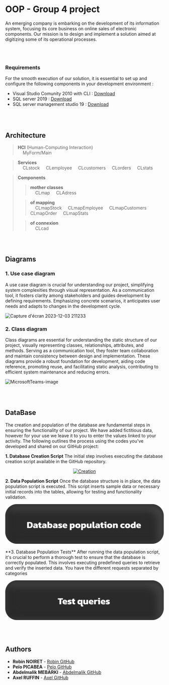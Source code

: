 # OOP - Group 4 project

An emerging company is embarking on the development of its information system, focusing its core business on online sales of electronic components. Our mission is to design and implement a solution aimed at digitizing some of its operational processes.

<br><br>

### Requirements

For the smooth execution of our solution, it is essential to set up and configure the following components in your development environment :
- Visual Studio Comunity 2010 with CLI : [Download](https://visualstudio.microsoft.com/fr/vs/older-downloads/)
- SQL server 2019 : [Download](https://www.microsoft.com/fr-fr/sql-server/sql-server-2019)
- SQL server management studio 19 : [Download](https://learn.microsoft.com/fr-fr/sql/ssms/download-sql-server-management-studio-ssms?view=sql-server-ver16)

<br><br>

## Architecture 
> **HCI** (Human-Computing Interaction)  
> &nbsp;&nbsp;&nbsp; MyForm/Main

> **Services**  
> &nbsp;&nbsp;&nbsp; CLstock
> &nbsp;&nbsp;&nbsp; CLemployee
> &nbsp;&nbsp;&nbsp; CLcustomers
> &nbsp;&nbsp;&nbsp; CLorders
> &nbsp;&nbsp;&nbsp; CLstats

> **Components**
> >**mother classes** <br>
> >&nbsp;&nbsp;&nbsp; CLmap
> >&nbsp;&nbsp;&nbsp; CLAdress
> 
> >**of mapping**  
> >&nbsp;&nbsp;&nbsp; CLmapStock
> >&nbsp;&nbsp;&nbsp; CLmapEmployee
> >&nbsp;&nbsp;&nbsp; CLmapCustomers
> >&nbsp;&nbsp;&nbsp; CLmapOrder
> >&nbsp;&nbsp;&nbsp; CLmapStats
>
> >**of connexion**  
> >&nbsp;&nbsp;&nbsp; CLcad

<br><br>

## Diagrams
###  1. Use case diagram

A use case diagram is crucial for understanding our project, simplifying system complexities through visual representation. As a communication tool, it fosters clarity among stakeholders and guides development by defining requirements. Emphasizing concrete scenarios, it anticipates user needs and adapts to changes in the development cycle.

![Capture d'écran 2023-12-03 211233](https://github.com/peio933/POO23_G4/assets/116553253/e8ddf7ae-7bff-4c4f-bc8f-9f7be90eaae9 "Use Case")
<!-- ![Capture d'écran 2023-12-03 211321](https://github.com/peio933/POO23_G4/assets/116553253/de46be1a-5e7a-427f-8fee-246f419f3c1f) -->
<!-- ![Capture d'écran 2023-12-03 211258](https://github.com/peio933/POO23_G4/assets/116553253/059e2a7e-da64-4051-a3fc-58de729b1fc1) -->

### 2. Class diagram
Class diagrams are essential for understanding the static structure of our project, visually representing classes, relationships, attributes, and methods. Serving as a communication tool, they foster team collaboration and maintain consistency between design and implementation. These diagrams provide a robust foundation for development, aiding code reference, promoting reuse, and facilitating static analysis, contributing to efficient system maintenance and reducing errors.

![MicrosoftTeams-image](https://github.com/peio933/POO23_G4/assets/116553253/d8984da1-131e-4bd3-82ca-997881b6f2fa "Class diagram")

<!--
### 3. Sequence diagrams

Using sequence diagrams is crucial to ensure a clear understanding of our project and system. They provide a dynamic visual representation of interactions between objects in a system over time. Detailing the sequence of events between objects, illustrating how they collaborate to accomplish specific functionalities, these diagrams offer a clear abstraction by highlighting message exchanges between objects, simplifying the understanding of the system's operational logic.

As a communication tool, they facilitate the understanding of execution flows between objects for development team members. Serving as a robust foundation for development, these diagrams provide a visual representation of dynamic interactions, guiding implementation and ensuring consistency with the design.

Focused on the chronology of events, they assist in anticipating and comprehending the system's behavior in various usage scenarios. Ultimately, sequence diagrams are adaptable to changes, allowing for updates to the representation based on the evolving needs of the system throughout the development cycle.

- Create an employee
  ![image]() *in progress*
- 'Read' an employee
  ![image]() *in progress*
- Update an employee
  ![image]() *in progress*
- Delete an employee
  ![image]() *in progress*
- Statistique Management
  ![image](https://github.com/peio933/POO23_G4/assets/116553253/81b11c4a-e95e-4913-9392-b584f2491286)

### 4. Activities diagrams

The activity diagram, integrated into the Unified Modeling Language (UML), provides a graphical representation of the processes and workflows within a system. By highlighting actions, decisions, transitions, and activities through graphical symbols, this diagram allows for a clear visual understanding of the sequential steps in a process. It proves particularly valuable for modeling dynamic aspects and detailing complex behaviors within a software system. As an analysis and design tool, the activity diagram facilitates communication among development team members, offering a precise view of interactions between different entities within the system. It is essential for planning, documentation, and optimization of operational processes within a project, contributing to robust and efficient software design.

![Diagramme_activité_person](https://github.com/peio933/POO23_G4/assets/116553253/51a70993-5291-4bea-9182-b99f5002f30f)
![Diagramme_activité_customer](https://github.com/peio933/POO23_G4/assets/116553253/697d34ff-e004-443e-9e05-3e07b02129ac)
![Diagramme_activité_stock](https://github.com/peio933/POO23_G4/assets/116553253/b9f7dcd2-40f7-49c3-80c9-a6a8875dc7a7)
![Diagramme_activité_Statistique](https://github.com/peio933/POO23_G4/assets/116553253/a470163f-9df4-474b-a3de-6d2ad45b9222)

-->

<br><br>

## DataBase
The creation and population of the database are fundamental steps in ensuring the functionality of our project. We have added fictitious data, however for your use we leave it to you to enter the values ​​linked to your activity. The following outlines the process using the codes you've developed and shared on our GitHub project:

  **1. Database Creation Script**
The initial step involves executing the database creation script available in the GitHub repository.

<p align="center">
    <a href="https://github.com/peio933/POO23_G4/blob/892086add2378a222e1e28eb6f38bd80809b6e2b/Requ%C3%AAte%20SQL/DatabaseCreation.sql">
      <img alt="Creation" src="https://github.com/anuraghazra/github-readme-stats/workflows/Test/badge.svg" />
    </a>
</p>

  **2. Data Population Script**
Once the database structure is in place, the data population script is executed. This script inserts sample data or necessary initial records into the tables, allowing for testing and functionality validation.

<p align="center">
    <a href="https://github.com/peio933/POO23_G4/blob/11c99df1bbb004325f3a12bc2a1cff1997a53b53/Requ%C3%AAte%20SQL/DataBase%20Population.sql">
      <img alt="Population" src="https://github.com/RobinNoiret/RobinNoiret/blob/07d45aae2b0c3af0553d027a52d1c73c33934839/Btn_population.svg" />
    </a>
</p>
  **3. Database Population Tests**
After running the data population script, it's crucial to perform a thorough test to ensure that the database is correctly populated. This involves executing predefined queries to retrieve and verify the inserted data. You have the different requests separated by categories

<p align="center">
    <a href="https://github.com/peio933/POO23_G4/blob/master">
      <img alt="Tests" src="https://github.com/RobinNoiret/RobinNoiret/blob/07d45aae2b0c3af0553d027a52d1c73c33934839/Btn_test.svg" />
    </a>
</p>
<br><br>

## Authors
* **Robin NOIRET** - [Robin GitHub](https://github.com/RobinNoiret)
* **Peïo PICABEA** - [Peïo GitHub](lien)
* **Abdelmalik MEBARKI** - [Abdelmalik GitHub](https://github.com/mebmal)
* **Axel RUFFIN** - [Axel GitHub](https://github.com/AxelR69)
